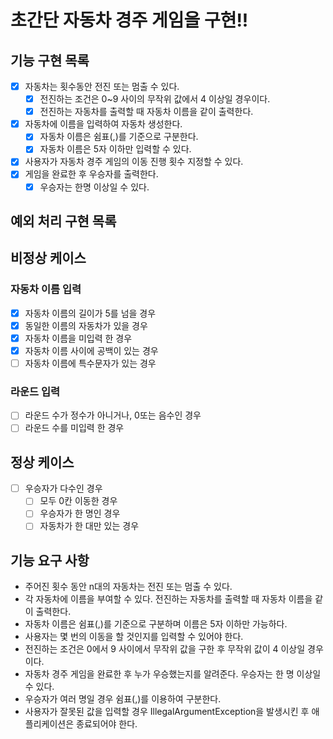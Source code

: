 # 초간단 자동차 경주 게임을 구현!!

## 기능 구현 목록
- [x] 자동차는 횟수동안 전진 또는 멈출 수 있다.
  - [x] 전진하는 조건은 0~9 사이의 무작위 값에서 4 이상일 경우이다.
  - [x] 전진하는 자동차를 출력할 때 자동차 이름을 같이 출력한다.
- [x] 자동차에 이름을 입력하여 자동차 생성한다.
  - [x] 자동차 이름은 쉼표(,)를 기준으로 구분한다.
  - [x] 자동차 이름은 5자 이하만 입력할 수 있다.
- [x] 사용자가 자동차 경주 게임의 이동 진행 횟수 지정할 수 있다.
- [x] 게임을 완료한 후 우승자를 출력한다.
  - [x] 우승자는 한명 이상일 수 있다.

## 예외 처리 구현 목록
## 비정상 케이스
### 자동차 이름 입력
- [x] 자동차 이름의 길이가 5를 넘을 경우
- [x] 동일한 이름의 자동차가 있을 경우
- [x] 자동차 이름을 미입력 한 경우
- [x] 자동차 이름 사이에 공백이 있는 경우
- [ ] 자동차 이름에 특수문자가 있는 경우
### 라운드 입력
- [ ] 라운드 수가 정수가 아니거나, 0또는 음수인 경우
- [ ] 라운드 수를 미입력 한 경우
## 정상 케이스
- [ ] 우승자가 다수인 경우
  - [ ] 모두 0칸 이동한 경우
  - [ ] 우승자가 한 명인 경우
  - [ ] 자동차가 한 대만 있는 경우

## 기능 요구 사항

- 주어진 횟수 동안 n대의 자동차는 전진 또는 멈출 수 있다.
- 각 자동차에 이름을 부여할 수 있다. 전진하는 자동차를 출력할 때 자동차 이름을 같이 출력한다.
- 자동차 이름은 쉼표(,)를 기준으로 구분하며 이름은 5자 이하만 가능하다.
- 사용자는 몇 번의 이동을 할 것인지를 입력할 수 있어야 한다.
- 전진하는 조건은 0에서 9 사이에서 무작위 값을 구한 후 무작위 값이 4 이상일 경우이다.
- 자동차 경주 게임을 완료한 후 누가 우승했는지를 알려준다. 우승자는 한 명 이상일 수 있다.
- 우승자가 여러 명일 경우 쉼표(,)를 이용하여 구분한다.
- 사용자가 잘못된 값을 입력할 경우 IllegalArgumentException을 발생시킨 후 애플리케이션은 종료되어야 한다.